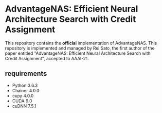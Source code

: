 # AdvantageNAS: Efficient Neural Architecture Search with Credit Assignment

This repository contains the **official** implementation of AdvantageNAS.
This repository is implemented and managed by Rei Sato, the first author of the paper entitled "AdvantageNAS: Efficient Neural Architecture Search with Credit Assignment", accepted to AAAI-21.


## requirements
- Python 3.6.3
- Chainer 4.0.0
- cupy 4.0.0
- CUDA 9.0
- cuDNN 7.5.1
